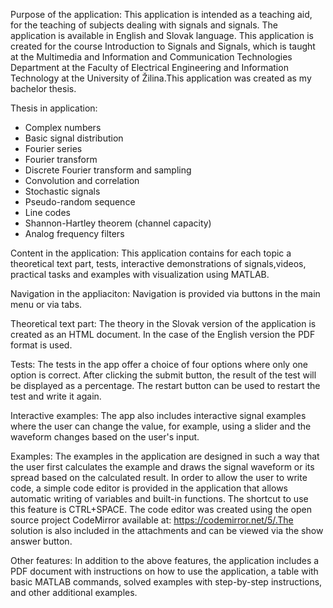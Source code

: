 Purpose of the application:
This application is intended as a teaching aid, for the teaching of subjects dealing with signals and signals. The application is available in English and Slovak language. This application is created for the course Introduction to Signals and Signals, which is taught at the Multimedia and Information and Communication Technologies Department at the Faculty of Electrical Engineering and Information Technology at the University of Žilina.This application was created as my bachelor thesis.

Thesis in application: 
- Complex numbers
- Basic signal distribution
- Fourier series
- Fourier transform
- Discrete Fourier transform and sampling
- Convolution and correlation
- Stochastic signals
- Pseudo-random sequence
- Line codes
- Shannon-Hartley theorem (channel capacity)
- Analog frequency filters

Content in the application:
This application contains for each topic a theoretical text part, tests, interactive demonstrations of signals,videos, practical tasks and examples with visualization using MATLAB.

Navigation in the appliaciton:
Navigation is provided via buttons in the main menu or via tabs.


Theoretical text part:
The theory in the Slovak version of the application is created as an HTML document. In the case of the English version the PDF format is used.


Tests:
The tests in the app offer a choice of four options where only one option is correct. After clicking the submit button, the result of the test will be displayed as a percentage. The restart button can be used to restart the test and write it again.

Interactive examples:
The app also includes interactive signal examples where the user can change the value, for example, using a slider and the waveform changes based on the user's input.


Examples:
The examples in the application are designed in such a way that the user first calculates the example and draws the signal waveform or its spread based on the calculated result. In order to allow the user to write code, a simple code editor is provided in the application that allows automatic writing of variables and built-in functions. The shortcut to use this feature is CTRL+SPACE. The code editor was created using the open source project CodeMirror available at: https://codemirror.net/5/.The solution is also included in the attachments and can be viewed via the show answer button.


Other features:
In addition to the above features, the application includes a PDF document with instructions on how to use the application, a table with basic MATLAB commands, solved examples with step-by-step instructions, and other additional examples.
